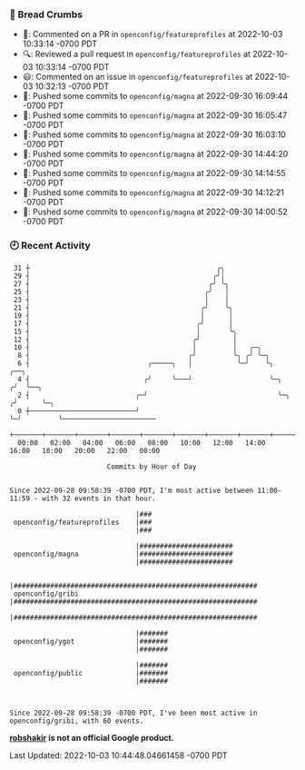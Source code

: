 ### 🍞 Bread Crumbs

 * 💬: Commented on a PR in  `openconfig/featureprofiles` at 2022-10-03 10:33:14 -0700 PDT
 * 🔍: Reviewed a pull request in  `openconfig/featureprofiles` at 2022-10-03 10:33:14 -0700 PDT
 * 😃: Commented on an issue in `openconfig/featureprofiles` at 2022-10-03 10:32:13 -0700 PDT
 * 🚢: Pushed some commits to `openconfig/magna` at 2022-09-30 16:09:44 -0700 PDT
 * 🚢: Pushed some commits to `openconfig/magna` at 2022-09-30 16:05:47 -0700 PDT
 * 🚢: Pushed some commits to `openconfig/magna` at 2022-09-30 16:03:10 -0700 PDT
 * 🚢: Pushed some commits to `openconfig/magna` at 2022-09-30 14:44:20 -0700 PDT
 * 🚢: Pushed some commits to `openconfig/magna` at 2022-09-30 14:14:55 -0700 PDT
 * 🚢: Pushed some commits to `openconfig/magna` at 2022-09-30 14:12:21 -0700 PDT
 * 🚢: Pushed some commits to `openconfig/magna` at 2022-09-30 14:00:52 -0700 PDT

### 🕘 Recent Activity
```
 31 ┼                                              ╭╮
 29 ┤                                             ╭╯│
 27 ┤                                            ╭╯ ╰╮
 25 ┤                                           ╭╯   │
 23 ┤                                           │    │
 21 ┤                                          ╭╯    ╰╮
 19 ┤                                          │      │
 17 ┤                                         ╭╯      │
 15 ┤                                         │       ╰╮
 12 ┤                                        ╭╯        │
 10 ┤                                        │         │   ╭─╮
  8 ┤                                       ╭╯         ╰╮ ╭╯ ╰─╮
  6 ┤                             ╭─────╮   │           ╰─╯    ╰╮       ╭──╮
  4 ┤                            ╭╯     ╰───╯                   ╰─╮    ╭╯  ╰──╮
  2 ┤                          ╭─╯                                ╰─╮ ╭╯      ╰─╮
  0 ┼──────────────────────────╯                                    ╰─╯         ╰───────────────────────
    +───────+───────+───────+───────+───────+───────+───────+───────+───────+───────+───────+───────+────
  00:00   02:00   04:00   06:00   08:00   10:00   12:00   14:00   16:00   18:00   20:00   22:00   00:00   

						Commits by Hour of Day


Since 2022-09-28 09:58:39 -0700 PDT, I'm most active between 11:00-11:59 - with 32 events in that hour.

```



```
                               |###
 openconfig/featureprofiles    |###
                               |###

                               |#######################
 openconfig/magna              |#######################
                               |#######################

                               |############################################################
 openconfig/gribi              |############################################################
                               |############################################################

                               |#######
 openconfig/ygot               |#######
                               |#######

                               |#######
 openconfig/public             |#######
                               |#######



Since 2022-09-28 09:58:39 -0700 PDT, I've been most active in openconfig/gribi, with 60 events.

```
**[robshakir](mailto:robjs@google.com) is not an official Google product.**  


Last Updated: 2022-10-03 10:44:48.04661458 -0700 PDT
